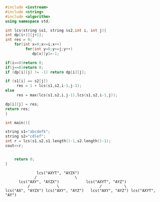 ```cpp
#include <iostream>
#include <string>
#include <algorithm>
using namespace std;

int lcs(string &s1, string &s2,int i, int j){
int dp[i+1][j+1];
int res = 0;
    for(int x=0;x<=i;x++)
         for(int y=0;y<=j;y++)
            dp[x][y]=-1;

if(i==0)return 0;
if(j==0)return 0;
if (dp[i][j] != -1) return dp[i][j];

if (s1[i] == s2[j])
	 res = 1 + lcs(s1,s2,i-1,j-1);
else
	 res = max(lcs(s1,s2,i,j-1),lcs(s1,s2,i-1,j));

dp[i][j] = res;
return res;
}

int main(){

string s1="abcdefk";
string s2="cdlef";
int r = lcs(s1,s2,s1.length()-1,s2.length()-1);
cout<<r;


	return 0;
}
```
				  lcs("AXYT", "AYZX")
				 /                 \
		  lcs("AXY", "AYZX")            lcs("AXYT", "AYZ")
		      /            \                  /          \
	lcs("AX", "AYZX") lcs("AXY", "AYZ")   lcs("AXY", "AYZ") lcs("AXYT", "AY")
